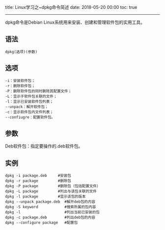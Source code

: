 title: Linux学习之~dpkg命令简述
date: 2018-05-20 00:00
toc: true

---
dpkg命令是Debian Linux系统用来安装、创建和管理软件包的实用工具。
## 语法 ##

    dpkg(选项)(参数)

## 选项 ##

    -i：安装软件包；
    -r：删除软件包；
    -P：删除软件包的同时删除其配置文件；
    -L：显示于软件包关联的文件；
    -l：显示已安装软件包列表；
    --unpack：解开软件包；
    -c：显示软件包内文件列表；
    --confiugre：配置软件包。

## 参数 ##

Deb软件包：指定要操作的.deb软件包。

## 实例 ##

    dpkg -i package.deb     #安装包
    dpkg -r package         #删除包
    dpkg -P package         #删除包（包括配置文件）
    dpkg -L package         #列出与该包关联的文件
    dpkg -l package         #显示该包的版本
    dpkg --unpack package.deb  #解开deb包的内容
    dpkg -S keyword            #搜索所属的包内容
    dpkg -l                    #列出当前已安装的包
    dpkg -c package.deb        #列出deb包的内容
    dpkg --configure package   #配置包
